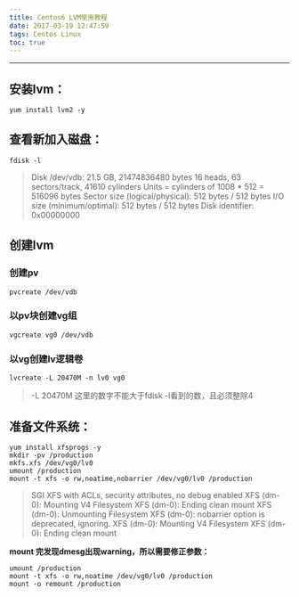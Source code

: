 ```yaml
---
title: Centos6 LVM使用教程
date: 2017-03-19 12:47:59
tags: Centos Linux
toc: true
---
```



---


## 安装lvm：
```
yum install lvm2 -y
```

## 查看新加入磁盘：
```
fdisk -l
```

> Disk /dev/vdb: 21.5 GB, 21474836480 bytes
16 heads, 63 sectors/track, 41610 cylinders
Units = cylinders of 1008 * 512 = 516096 bytes
Sector size (logical/physical): 512 bytes / 512 bytes
I/O size (minimum/optimal): 512 bytes / 512 bytes
Disk identifier: 0x00000000

## 创建lvm

### 创建pv
```
pvcreate /dev/vdb
```

### 以pv块创建vg组
```
vgcreate vg0 /dev/vdb
```

### 以vg创建lv逻辑卷
```
lvcreate -L 20470M -n lv0 vg0
```

> -L 20470M 这里的数字不能大于fdisk -l看到的数，且必须整除4

## 准备文件系统：
```
yum install xfsprogs -y
mkdir -pv /production
mkfs.xfs /dev/vg0/lv0
umount /production
mount -t xfs -o rw,noatime,nobarrier /dev/vg0/lv0 /production
```

> SGI XFS with ACLs, security attributes, no debug enabled
XFS (dm-0): Mounting V4 Filesystem
XFS (dm-0): Ending clean mount
XFS (dm-0): Unmounting Filesystem
XFS (dm-0): nobarrier option is deprecated, ignoring.
XFS (dm-0): Mounting V4 Filesystem
XFS (dm-0): Ending clean mount

**mount 完发现dmesg出现warning，所以需要修正参数：**

```
umount /production
mount -t xfs -o rw,noatime /dev/vg0/lv0 /production
mount -o remount /production
```
